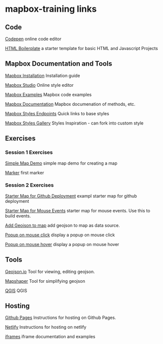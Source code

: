 # mapbox-training links


## Code

[Codepen](https://codepen.io/) online code editor

[HTML Boilerplate](https://html5boilerplate.com/) a starter template for basic HTML and Javascript Projects


## Mapbox Documentation and Tools

[Mapbox Installation](https://docs.mapbox.com/mapbox-gl-js/guides/install/) Installation guide

[Mapbox Studio](https://studio.mapbox.com) Online style editor

[Mapbox Examples](https://docs.mapbox.com/mapbox-gl-js/example/) Mapbox code examples

[Mapbox Documentation](https://docs.mapbox.com/mapbox-gl-js/api/) Mapbox documenation of methods, etc.

[Mapbox Styles Endpoints](https://docs.mapbox.com/api/maps/styles/) Quick links to base styles

[Mapbox Styles Gallery](https://www.mapbox.com/gallery) Styles Inspiration - can fork into custom style


## Exercises

### Session 1 Exercises

[Simple Map Demo](https://docs.mapbox.com/mapbox-gl-js/example/simple-map/) simple map demo for creating a map

[Marker](https://docs.mapbox.com/mapbox-gl-js/example/add-a-marker/) first marker

### Session 2 Exercises

[Starter Map for Github Deployment](https://codepen.io/benmatheson/pen/ExOdmMg) exampl starter map for github deployment

[Starter Map for Mouse Events](https://codepen.io/benmatheson/pen/zYMeONm) starter map for mouse events. Use this to build events.

[Add Geojson to map](https://docs.mapbox.com/mapbox-gl-js/example/geojson-polygon/) add geojson to map as data source.

[Popup on mouse click](https://docs.mapbox.com/mapbox-gl-js/example/popup-on-click/) display a popup on mouse click 

[Popup on mouse hover](https://docs.mapbox.com/mapbox-gl-js/example/popup-on-hover/) display a popup on mouse hover








## Tools 

[Geojson.io](https://geojson.io/) Tool for viewing, editing geojson.

[Mapshaper](https://mapshaper.org/) Tool for simplifying geojson

[QGIS](https://qgis.org/en/site/) QGIS


## Hosting

[Github Pages](https://docs.github.com/en/pages/getting-started-with-github-pages/creating-a-github-pages-site) Instructions for hosting on Github Pages.


[Netlify](https://docs.netlify.com/welcome/add-new-site/) Instructions for hosting on netlify

[iframes](https://developer.mozilla.org/en-US/docs/Web/HTML/Element/iframe) iframe documentation and examples



